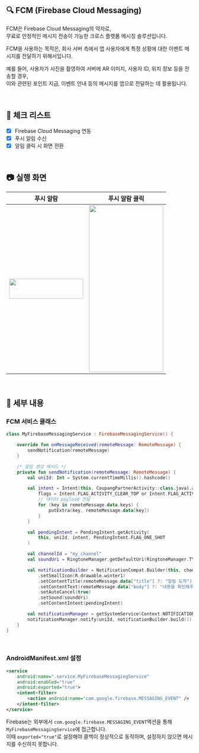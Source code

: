 ## 🔍 FCM (Firebase Cloud Messaging)
FCM은 Firebase Cloud Messaging의 약자로,  
무료로 안정적인 메시지 전송이 가능한 크로스 플랫폼 메시징 솔루션입니다. <br>

FCM을 사용하는 목적은, 회사 서버 측에서 앱 사용자에게 특정 상황에 대한 이벤트 메시지를 전달하기 위해서입니다. <br>

예를 들어, 사용자가 사진을 촬영하여 서버에 AR 이미지, 사용자 ID, 위치 정보 등을 전송할 경우,  
이와 관련된 포인트 지급, 이벤트 안내 등의 메시지를 앱으로 전달하는 데 활용됩니다.

<br>

## 📝 체크 리스트
- [x] Firebase Cloud Messaging 연동
- [x] 푸시 알림 수신
- [x] 알림 클릭 시 화면 전환

<br>

## 📷 실행 화면
    
|    푸시 알람    |    푸시 알람 클릭    |
|:-------------:|:-------------:|
| <img src="https://github.com/user-attachments/assets/50661241-3af5-4fee-838a-7d72bfc5c856" width="200" height="54"/> | <img src="https://github.com/user-attachments/assets/6fd886b7-0c61-4c02-b1bf-d3f20e45c0ea" width="200" height="450"/> |

<br>

## 📮 세부 내용

### FCM 서비스 클래스

```kotlin
class MyFirebaseMessagingService : FirebaseMessagingService() {

    override fun onMessageReceived(remoteMessage: RemoteMessage) {
        sendNotification(remoteMessage)
    }

    /* 알림 생성 메서드 */
    private fun sendNotification(remoteMessage: RemoteMessage) {
        val uniId: Int = System.currentTimeMillis().hashcode()

        val intent = Intent(this, CoupangPartnerActivity::class.java).apply {
            flags = Intent.FLAG_ACTIVITY_CLEAR_TOP or Intent.FLAG_ACTIVITY_SINGLE_TOP
            // 데이터 payload 전달
            for (key in remoteMessage.data.keys) {
                putExtra(key, remoteMessage.data[key])
            }
        }

        val pendingIntent = PendingIntent.getActivity(
            this, uniId, intent, PendingIntent.FLAG_ONE_SHOT
        )

        val channelId = "my_channel"
        val soundUri = RingtoneManager.getDefaultUri(RingtoneManager.TYPE_NOTIFICATION)

        val notificationBuilder = NotificationCompat.Builder(this, channelId)
            .setSmallIcon(R.drawable.winter1)
            .setContentTitle(remoteMessage.data["title"] ?: "알림 도착")
            .setContentText(remoteMessage.data["body"] ?: "내용을 확인해주세요.")
            .setAutoCancel(true)
            .setSound(soundUri)
            .setContentIntent(pendingIntent)

        val notificationManager = getSystemService(Context.NOTIFICATION_SERVICE) as NotificationManager
        notificationManager.notify(uniId, notificationBuilder.build())
    }
}
```

<br>

### AndroidManifest.xml 설정

```xml
<service
    android:name=".service.MyFirebaseMessagingService"
    android:enabled="true"
    android:exported="true">
    <intent-filter>
        <action android:name="com.google.firebase.MESSAGING_EVENT" />
    </intent-filter>
</service>
```
Firebase는 외부에서 `com.google.firebase.MESSAGING_EVENT`액션을 통해 `MyFirebaseMessagingService`에 접근합니다. <br>
이때 `exported="true"`로 설정해야 콜백이 정상적으로 동작하며, 설정하지 않으면 메시지를 수신하지 못합니다.

<br>
